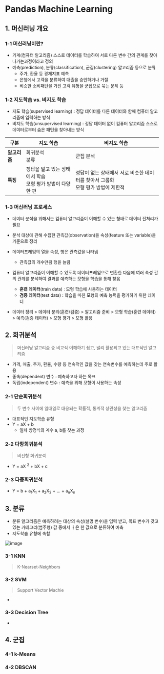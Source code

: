 # Pandas Machine Learning

## 1. 머신러닝 개요

### 1-1 머신러닝이란?

- 기계(컴퓨터 알고리즘) 스스로 데이터를 학습하여 서로 다른 변수 간의 관계를 찾아 나가는과정이라고 정의
- 예측(prediction), 분류(classification), 군집(clustering) 알고리즘 등으로 분류
  - 주가, 환율 등 경제지표 예측
  - 은행에서 고객을 분류하여 대출을 승인하거나 거절
  - 비슷한 소비패턴을 가진 고객 유형을 군집으로 묶는 문제 등



### 1-2 지도학습 vs. 비지도 학습

- 지도 학습(supervised learning) : 정답 데이터를 다른 데이터와 함께 컴퓨터 알고리즘에 입력하는 방식
- 비지도 학습(unsupervised learning) : 정답 데이터 없이 컴퓨터 알고리즘 스스로 데이터로부터 숨은 패턴을 찾아내는 방식

| 구분         | 지도 학습                                                    | 비지도 학습                                                  |
| ------------ | ------------------------------------------------------------ | ------------------------------------------------------------ |
| **알고리즘** | 회귀분석<br />분류                                           | 군집 분석                                                    |
| **특징**     | 정답을 알고 있는 상태에서 학습<br />모형 평가 방법이 다양한 편 | 정답이 없는 상태에서 서로 비슷한 데이터를 찾아서 그룹화<br />모형 평가 방법이 제한적 |



### 1-3 머신러닝 프로세스

- 데이터 분석을 위해서는 컴퓨터 알고리즘이 이해할 수 있는 형태로 데이터 전처리가 필요
- 분석 대상에 관해 수집한 관측값(observation)을 속성(feature 또는 variable)을 기준으로 정리
- 데이터프레임의 열을 속성, 행은 관측값을 나타냄
  - 관측값의 개수만큼 행을 늘림

- 컴퓨터 알고리즘이 이해할 수 있도록 데이터프레임으로 변환한 다음에 여러 속성 간의 관계를 분석하여 결과를 예측하는 모형을 학습을 통해 찾음
  - **훈련 데이터**(train data) : 모형 학습에 사용하는 데이터
  - **검증 데이터**(test data) : 학습을 마친 모형의 예측 능력을 평가하기 위한 데이터
- 데이터 정리 > 데이터 분리(훈련/검증) > 알고리즘 준비 > 모형 학습(훈련 데이터) > 예측(검증 데이터) > 모형 평가 > 모형 활용



## 2. 회귀분석

> 머신러닝 알고리즘 중 비교적 이해하기 쉽고, 널리 활용되고 있는 대표적인 알고리즘

- 가격, 매출, 주가, 환율, 수량 등 연속적인 값을 갖는 연속변수를 예측하는데 주로 활용
- 종속(dependent) 변수 : 예측하고자 하는 목표
- 독립(independent) 변수 : 예측을 위해 모형이 사용하는 속성



### 2-1 단순회귀분석

> 두 변수 사이에 일대일로 대응되는 확률적, 통계적 상관성을 찾는 알고리즘

- 대표적인 지도학습 유형
- Y = aX + b
  - 일차 방정식의 계수 a, b를 찾는 과정



### 2-2 다항회귀분석

> 비선형 회귀분석

- Y = aX <sup>2</sup> + bX + c

### 2-3 다중회귀분석

- Y = b + a<sub>1</sub>X<sub>1</sub> + a<sub>2</sub>X<sub>2</sub> + ... + a<sub>n</sub>X<sub>n</sub>



## 3. 분류

- 분류 알고리즘은 예측하려는 대상의 속성(설명 변수)을 입력 받고, 목표 변수가 갖고 있는 카테고리(범주형) 값 중에서  ㅓ은 한 값으로 분류하여 예측
- 지도학습 유형에 속함

![image](https://user-images.githubusercontent.com/73389275/114342898-b856df00-9b97-11eb-9116-95ba2e078d51.png)



### 3-1 KNN

> K-Nearset-Neighbors





### 3-2 SVM

> Support Vector Machie

- 



### 3-3 Decision Tree

- 



## 4. 군집

### 4-1 k-Means



### 4-2 DBSCAN